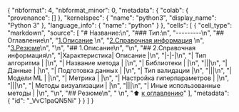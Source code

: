 {
  "nbformat": 4,
  "nbformat_minor": 0,
  "metadata": {
    "colab": {
      "provenance": []
    },
    "kernelspec": {
      "name": "python3",
      "display_name": "Python 3"
    },
    "language_info": {
      "name": "python"
    }
  },
  "cells": [
    {
      "cell_type": "markdown",
      "source": [
        "# Название:\n",
        "### Тип:\n",
        "---------\n",
        "## Оглавление\n",
        "[1.Описание]()   \n",
        "[2.Справочная информация]()   \n",
        "[3.Резюме]()\n",
        "\n",
        "## 1.Описание\n",
        "\n",
        "## 2.Справочная информация\n",
        "|Характеристика| Описание |\n",
        "|-|-|\n",
        "| Тип алгоритма | |\n",
        "| Название метода | |\n",
        "| Библиотеки | |\n",
        "|<!-- -->|<!-- -->|\n",
        "| Данные | |\n",
        "| Подготовка данных | |\n",
        "| Тип валидации |\n",
        "|<!-- -->|<!-- -->|\n",
        "| Модели ML | |\n",
        "| Метрика | |\n",
        "| Настройка гиперпараметров | |\n",
        "|<!-- -->|<!-- -->|\n",
        "| Методы визуализации | |\n",
        "|<!-- -->|<!-- -->|\n",
        "| Иные использованные методы | |\n",
        "\n",
        "## Резюме\n",
        "  \n",
        ":arrow_up: [к оглавлению]()"
      ],
      "metadata": {
        "id": "_VvC1paQN5Ni"
      }
    }
  ]
}